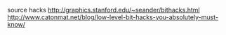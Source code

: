 
source hacks
  http://graphics.stanford.edu/~seander/bithacks.html
  http://www.catonmat.net/blog/low-level-bit-hacks-you-absolutely-must-know/
